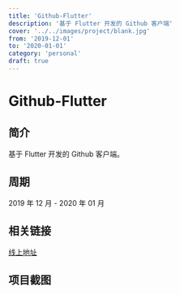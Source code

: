 ```yaml
---
title: 'Github-Flutter'
description: '基于 Flutter 开发的 Github 客户端'
cover: '../../images/project/blank.jpg'
from: '2019-12-01'
to: '2020-01-01'
category: 'personal'
draft: true
---
```


# Github-Flutter

## 简介

基于 Flutter 开发的 Github 客户端。

## 周期

2019 年 12 月 - 2020 年 01 月

## 相关链接

[线上地址](http://tonghuashuo.github.io/github-flutter)

## 项目截图
